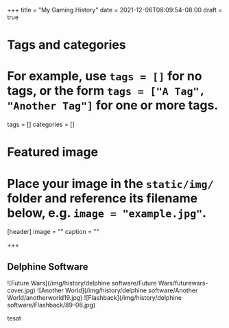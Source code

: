 +++
title = "My Gaming History"
date = 2021-12-06T08:09:54-08:00
draft = true

# Tags and categories
# For example, use `tags = []` for no tags, or the form `tags = ["A Tag", "Another Tag"]` for one or more tags.
tags = []
categories = []

# Featured image
# Place your image in the `static/img/` folder and reference its filename below, e.g. `image = "example.jpg"`.
[header]
image = ""
caption = ""

+++

## Delphine Software

![Future Wars](/img/history/delphine software/Future Wars/futurewars-cover.jpg)
![Another World](/img/history/delphine software/Another World/anotherworld19.jpg)
![Flashback](/img/history/delphine software/Flashback/89-06.jpg)

tesat